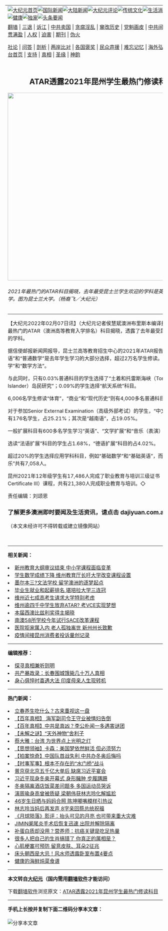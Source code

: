 <a name="1" id="1" target="_blank"></a><span id="1"></span>
<table align=center border="0"><tr><td colspan="2" VALIGN=TOP><a href="https://github.com/ebexlp3377/djy/blob/master/gb/nf1351518.md#1"><img src="https://raw.githubusercontent.com/ebexlp3377/www/master/t/djy/1.jpg" title="大纪元首页" alt="大纪元首页"></a><a href="https://github.com/ebexlp3377/djy/blob/master/gb/n24hr.md#1"><img src="https://raw.githubusercontent.com/ebexlp3377/www/master/t/djy/3.jpg" title="国际新闻" alt="国际新闻"></a><a href="https://github.com/ebexlp3377/djy/blob/master/gb/nsc413.md#1"><img src="https://raw.githubusercontent.com/ebexlp3377/www/master/t/djy/4.jpg" title="大陆新闻" alt="大陆新闻"></a><a href="https://github.com/ebexlp3377/djy/blob/master/gb/news392.md#1"><img src="https://raw.githubusercontent.com/ebexlp3377/www/master/t/djy/5.jpg" title="大纪元评论" alt="大纪元评论"></a><a href="https://github.com/ebexlp3377/djy/blob/master/gb/news2007.md#1"><img src="https://raw.githubusercontent.com/ebexlp3377/www/master/t/djy/6.jpg" title="传统文化" alt="传统文化"></a><a href="https://github.com/ebexlp3377/djy/blob/master/gb/news2008.md#1"><img src="https://raw.githubusercontent.com/ebexlp3377/www/master/t/djy/7.jpg" title="生活消费" alt="生活消费"></a><a href="https://github.com/ebexlp3377/djy/blob/master/gb/ncyule.md#1"><img src="https://raw.githubusercontent.com/ebexlp3377/www/master/t/djy/8.jpg" title="娱乐休闲" alt="娱乐休闲"></a><a href="https://github.com/ebexlp3377/djy/blob/master/gb/nsc1002.md#1"><img src="https://raw.githubusercontent.com/ebexlp3377/www/master/t/djy/9.jpg" title="健康" alt="健康"></a><a href="https://github.com/ebexlp3377/djy/blob/master/gb/nf6092.md#1"><img src="https://raw.githubusercontent.com/ebexlp3377/www/master/t/djy/10a.jpg" title="独家" alt="独家"></a><a href="https://github.com/ebexlp3377/djy/blob/master/gb/nf4514.md#1"><img src="https://raw.githubusercontent.com/ebexlp3377/www/master/t/djy/12a.jpg" title="头条要闻" alt="头条要闻"></a></td></tr>
<tr><td colspan="2" VALIGN=TOP><a target="_blank" href="https://github.com/ebexlp3377/www/blob/master/README.md?zsrh#1">翻墙</a> | <a target="_blank" href="https://github.com/ebexlp3377/djy/blob/master/gb/nf5657.md#1">三退</a> | <a target="_blank" href="https://github.com/ebexlp3377/djy/blob/master/gb/nf6124.md#1">诉江</a> | <a target="_blank" href="https://github.com/ebexlp3377/djy/blob/master/gb/nf1176117.md#1">中共卖国</a> | <a target="_blank" href="https://github.com/ebexlp3377/djy/blob/master/gb/nf5773.md#1">贪腐淫乱</a> | <a target="_blank" href="https://github.com/ebexlp3377/djy/blob/master/gb/nf1176115.md#1">窜改历史</a> | <a target="_blank" href="https://github.com/ebexlp3377/djy/blob/master/gb/nf1176107.md#1">党魁画皮</a> | <a target="_blank" href="https://github.com/ebexlp3377/djy/blob/master/gb/nf1320400.md#1">中共间谍</a> | <a target="_blank" href="https://github.com/ebexlp3377/djy/blob/master/gb/nf1176114.md#1">破坏传统</a> | <a target="_blank" href="https://github.com/ebexlp3377/ntdtv/blob/master/gb/prog447_1.md#1">恶贯满盈</a> | <a target="_blank" href="https://github.com/ebexlp3377/djy/blob/master/gb/ncid278.md#1">人权</a> | <a target="_blank" href="https://github.com/ebexlp3377/djy/blob/master/gb/nf1176111.md#1">迫害</a> | <a target="_blank" href="https://gitlab.com/szzdlab/mh-qikan/blob/master/README.md#1">期刊</a> | <a target="_blank" href="https://github.com/ebexlp3377/djy/blob/master/gb/nf5562.md#1">伪火</a></p><p><a target="_blank" href="https://github.com/ebexlp3377/djy/blob/master/gb/9p.md#1">社论</a> | <a target="_blank" href="https://github.com/ebexlp3377/djy/blob/master/gb/nf4378.md#1">问答</a> | <a target="_blank" href="https://github.com/ebexlp3377/djy/blob/master/gb/nf5792.md#1">剖析</a> | <a target="_blank" href="https://github.com/ebexlp3377/djy/blob/master/gb/nf5735.md#1">两岸比对</a> | <a target="_blank" href="https://github.com/ebexlp3377/djy/blob/master/gb/nf6119.md#1">各国褒奖</a> | <a target="_blank" href="https://github.com/ebexlp3377/djy/blob/master/gb/nf6120.md#1">民众声援</a> | <a target="_blank" href="https://github.com/ebexlp3377/djy/blob/master/gb/nf1188594.md#1">难忘记忆</a> | <a target="_blank" href="https://github.com/ebexlp3377/djy/blob/master/gb/nf3180.md#1">海外弘传</a> | <a target="_blank" href="https://github.com/ebexlp3377/djy/blob/master/gb/nf5410.md#1">万人上访</a> | <a target="_blank" href="https://github.com/ebexlp3377/www/blob/master/README.md?zsrh#1">平台首页</a> | <a target="_blank" href="https://github.com/ebexlp3377/djy/blob/master/gb/nf4386.md#1">支持</a> | <a target="_blank" href="https://github.com/ebexlp3377/djy/blob/master/gb/nf4389.md#1">真相</a> | <a target="_blank" href="https://github.com/ebexlp3377/djy/blob/master/gb/nf5790.md#1">圣缘</a> | <a target="_blank" href="https://github.com/ebexlp3377/djy/blob/master/gb/nf4786.md#1">神韵</a></td></tr>
<tr><td VALIGN=TOP width="626"><h2 align=center>ATAR透露2021年昆州学生最热门修读科目</h2>
<img width="600" src="https://i.epochtimes.com/assets/uploads/2020/05/20190926-Chi-Jin-Uni-of-Queensland-01-600x400.jpg" />
<h6>2021年最热门的ATAR科目揭晓，去年最受昆士兰学生欢迎的学科是英语和普通数学。图为昆士兰大学。（杨裔飞／大纪元）
</h6>
<hr>
<p>【大纪元2022年02月07日讯】（大纪元记者侯慧斌<ahref="https://github.com/ebexlp3377/djy/blob/master/gb/tag/%E6%BE%B3%E6%B4%B2.md#1">澳洲</a>布里斯本编译报导）2021年最热门的ATAR（澳洲高等教育入学排名）科目揭晓，透露了去年最受昆士兰学生欢迎的学科。</p>
<p>据信使邮报新闻网报导，昆士兰高等教育招生中心的2021年ATAR报告显示，“英语”和“普通数学”是去年学生学习的大部分选择，超过2万名学生修读。其次是“生物学”和“数学方法”。</p>
<p>与此同时，只有0.03%普通科目的学生选择了“土着和托雷斯海峡（Torres Strait Islander）岛民研究”；0.09%的学生选择“航天系统”科目。</p>
<p>6,006名学生修读“体育”，“商业”和“现代历史”则有4,000多名普通科目学生学习。</p>
<p>对于参加Senior External Examination（高级外部考试）的学生，“中文”<ahref="https://github.com/ebexlp3377/djy/blob/master/gb/tag/%E6%9C%80%E5%8F%97%E6%AC%A2%E8%BF%8E.md#1">最受欢迎</a>，有176名学生，占25.21%；其次是“越南语”，占19.05%。</p>
<p>一般扩展科目有600多名学生学习“英语”、“文学扩展”和“音乐（表演）扩展”。</p>
<p>选读“法语扩展”科目的学生占1.68%，“德语扩展”科目的占4.02%。</p>
<p>超过20%的学生选择应用<ahref="https://github.com/ebexlp3377/djy/blob/master/gb/tag/%E5%AD%A6%E7%A7%91%E7%A7%91%E7%9B%AE.md#1">学科科目</a>，例如“基础数学”和“基础英语”，而“体育”和“娱乐”共有7,058人。</p>
<p>昆州2021年12年级学生有17,486人完成了职业教育与培训三级证书（VET Certificate III）课程，共有21,380人完成职业教育与培训。◇</p>
<p>责任编辑：刘颂恩</p>
<h3>了解更多<ahref="https://github.com/ebexlp3377/djy/blob/master/gb/tag/%E6%BE%B3%E6%B4%B2.md#1">澳洲</a>即时要闻及生活资讯，请点击 <ahref="http://dajiyuan.com.au">dajiyuan.com.au</a></h3>
<p>（本文未经许可不得转载或建立镜像网站）</p>
<p>&nbsp;</p>

<hr>


<strong>相关新闻：</strong>
<li><a href="https://github.com/ebexlp3377/djy/blob/master/gb/19/10/22/n11603934.md#1">新州教育大纲审议结束 中小学课程面临变革</a></li>
<li><a href="https://github.com/ebexlp3377/djy/blob/master/gb/19/12/16/n11724978.md#1">学生数学成绩下降 维州教育厅长吁大学改变课程设置</a></li>
<li><a href="https://github.com/ebexlp3377/djy/blob/master/gb/20/1/26/n11823988.md#1">墨尔本三?文法学校 留学澳洲的逐梦起点</a></li>
<li><a href="https://github.com/ebexlp3377/djy/blob/master/gb/20/8/19/n12342811.md#1">毕业生就业和起薪排名 堪培拉大学三连冠</a></li>
<li><a href="https://github.com/ebexlp3377/djy/blob/master/gb/20/11/16/n12552375.md#1">维州近七成高考生请求大学特别考虑</a></li>
<li><a href="https://github.com/ebexlp3377/djy/blob/master/gb/21/2/22/n12766429.md#1">维州逾四千中学生放弃ATAR? 考VCE实现梦想</a></li>
<li><a href="https://github.com/ebexlp3377/djy/blob/master/gb/22/1/10/n13493757.md#1">本届西澳比兹利奖得主揭晓</a></li>
<li><a href="https://github.com/ebexlp3377/djy/blob/master/gb/22/1/11/n13496111.md#1">南澳58所学校今年试行SACE改革课程</a></li>
<li><a href="https://github.com/ebexlp3377/djy/blob/master/gb/22/2/7/n13559589.md#1">医院拒家属入内 老人孤独离世 新州州长致歉</a></li>
<li><a href="https://github.com/ebexlp3377/djy/blob/master/gb/22/2/7/n13559545.md#1">疫情间接昆州消费者投诉量创记录</a></li>
<hr>


<strong>编辑推荐：</strong>
<li><a href="https://github.com/upjkzu3674/djy/blob/master/gb/11/6/17/n3289382.md?dfh#1" target="_blank">探寻真相兼听则明</a></li><li><a href="https://github.com/tsiac2612/djy/blob/master/gb/18/10/3/n10757327.md#1" target="_blank">共产暴政录：长春围城饿毙几十万人真相</a></li><li><a href="https://github.com/tsiac2612/djy/blob/master/gb/19/11/22/n11674273.md#1" target="_blank">身心俱悴时喜遇大法 印度母亲人生现转机</a></li>
<hr>

<strong>热门新闻：</strong>
<li><a href="https://github.com/aivdzb373/djy/blob/master/gb/22/1/28/n13536059.md#1">立春养生吃什么？古来重视这一盘</a></li>
<li><a href="https://github.com/aivdzb373/djy/blob/master/gb/22/1/27/n13534406.md#1">【百年真相】 海军副司令王守业被情妇告倒</a></li>
<li><a href="https://github.com/aivdzb373/djy/blob/master/gb/22/1/25/n13529163.md#1">【百年真相】中共是真凶？李公朴闻一多遇害谜团</a></li>
<li><a href="https://github.com/aivdzb373/djy/blob/master/gb/22/1/30/n13543055.md#1">【未解之谜】“天外神物”舍利子</a></li>
<li><a href="https://github.com/aivdzb373/djy/blob/master/gb/22/1/26/n13531530.md#1">蔡大雅：台湾 为世界点上光明之灯</a></li>
<li><a href="https://github.com/aivdzb373/djy/blob/master/gb/22/1/21/n13521038.md#1">【思想领袖】卡森：美国梦依然鲜活 但必须努力</a></li>
<li><a href="https://github.com/aivdzb373/djy/blob/master/gb/22/2/6/n13557544.md#1">【拍案惊奇】中国队首战失利 中共办冬奥后悔吗</a></li>
<li><a href="https://github.com/aivdzb373/djy/blob/master/gb/22/2/6/n13558003.md#1">【时事军事】根本不存在的“水门桥”战斗</a></li>
<li><a href="https://github.com/aivdzb373/djy/blob/master/gb/22/2/5/n13557271.md#1">普京获北京五千亿大单后 缺席习近平宴会</a></li>
<li><a href="https://github.com/aivdzb373/djy/blob/master/gb/22/2/5/n13556223.md#1">习近平现身冬奥开幕式 身形臃肿 步履蹒跚</a></li>
<li><a href="https://github.com/aivdzb373/djy/blob/master/gb/22/2/5/n13557217.md#1">冬奥隔离酒店饭菜差问题多 多国运动员哭诉</a></li>
<li><a href="https://github.com/aivdzb373/djy/blob/master/gb/22/2/4/n13555769.md#1">演周瑜身高曾被质疑 梁朝伟获林志玲化解尴尬</a></li>
<li><a href="https://github.com/aivdzb373/djy/blob/master/gb/22/2/4/n13555975.md#1">46岁生日晒与妈妈合照 陈坤嘟嘴模样引热议</a></li>
<li><a href="https://github.com/aivdzb373/djy/blob/master/gb/22/2/6/n13558346.md#1">林志玲当妈后再发声 8字亲回蔡总统祝福</a></li>
<li><a href="https://github.com/aivdzb373/djy/blob/master/gb/22/2/5/n13556918.md#1">《月球陨落》影评：抬头可见的月亮 也可带来重大灾难</a></li>
<li><a href="https://github.com/aivdzb373/djy/blob/master/gb/22/2/5/n13556356.md#1">JIMIN阑尾炎手术后恢复迅速 出院并解除隔离</a></li>
<li><a href="https://github.com/aivdzb373/djy/blob/master/gb/22/1/15/n13505804.md#1">补蛋白质却没用？营养师：抗癌关键是吃足热量</a></li>
<li><a href="https://github.com/aivdzb373/djy/blob/master/gb/22/2/4/n13555603.md#1">很多人把自己的生肖搞错了 你真正的属相是？</a></li>
<li><a href="https://github.com/aivdzb373/djy/blob/master/gb/22/1/29/n13537814.md#1">心肌梗塞可预防 留意皮肤、耳朵2征兆</a></li>
<li><a href="https://github.com/aivdzb373/djy/blob/master/gb/22/2/4/n13554586.md#1">床头朝西是大忌！风水师透露卧室布置4要点</a></li>
<li><a href="https://github.com/aivdzb373/djy/blob/master/gb/22/2/4/n13555310.md#1">健康的海鲜炖菜食谱</a></li>
<hr>

<strong>本文转自<a href="https://www.epochtimes.com">大纪元</a>（国内需用<a href="https://github.com/ebexlp3377/www/blob/master/README.md#8">翻墙软件</a>才能访问）</strong><p>下载<a href="https://github.com/ebexlp3377/www/blob/master/README.md#8">翻墙软件</a>浏览原文：<a href="https://www.epochtimes.com/gb/22/2/7/n13559629.htm">ATAR透露2021年昆州学生最热门修读科目</a></p><hr>

<strong>手机上长按并复制下面二维码分享本文章：</strong><br><br><img src="https://chart.apis.google.com/chart?cht=qr&chs=240x240&choe=UTF-8&chld=M|2&chl=https://github.com/ebexlp3377/djy/blob/master/gb/22/2/7/n13559629.md%231" title="分享本文章"></td><td VALIGN=TOP><a href="https://github.com/ebexlp3377/djy/blob/master/gb/16/1/21/n4622075.md?dfh#1" target="_blank"><img src="https://raw.githubusercontent.com/ebexlp3377/djy/master/gb/300/wei-f1.jpg" title="中共的伪火骗局"  alt="中共的伪火骗局"></a><br><a href="https://github.com/ebexlp3377/www/blob/master/README.md?dfh#9" target="_blank"><img src="https://raw.githubusercontent.com/ebexlp3377/djy/master/gb/300/yong-h.jpg" title="永恒的见证"  alt="永恒的见证"></a><br><a href="https://github.com/ebexlp3377/djy/blob/master/gb/13/9/29/n3974789.md?dfh#1" target="_blank"><img src="https://raw.githubusercontent.com/ebexlp3377/djy/master/gb/300/shang-lnz.jpg" title="善良女子被中共投男牢"  alt="善良女子被中共投男牢"></a><br><a href="https://github.com/ebexlp3377/djy/blob/master/gb/16/3/16/n4663449.md?dfh#1" target="_blank"><img src="https://raw.githubusercontent.com/ebexlp3377/djy/master/gb/300/huo-z3.jpg" title="警卫目击活摘器官"  alt="警卫目击活摘器官"></a><br><a href="https://github.com/ebexlp3377/djy/blob/master/gb/16/8/7/n8177641.md?dfh#1" target="_blank"><img src="https://raw.githubusercontent.com/ebexlp3377/djy/master/gb/300/huo-z4.jpg" title="证人描述活摘恐怖"  alt="证人描述活摘恐怖"></a><br><a href="https://github.com/ebexlp3377/djy/blob/master/gb/10/4/19/n2881569.md?dfh#1" target="_blank"><img src="https://raw.githubusercontent.com/ebexlp3377/djy/master/gb/300/huo-z1.jpg" title="揭开活摘器官黑幕"  alt="揭开活摘器官黑幕"></a><br><a href="https://github.com/ebexlp3377/djy/blob/master/gb/10/11/7/n3077476.md?dfh#1" target="_blank"><img src="https://raw.githubusercontent.com/ebexlp3377/djy/master/gb/300/ma-ks.jpg" title="马克思的成魔之路"  alt="马克思的成魔之路"></a><br><a href="https://github.com/ebexlp3377/djy/blob/master/gb/14/6/9/n4173977.md?dfh#1" target="_blank"><img src="https://raw.githubusercontent.com/ebexlp3377/djy/master/gb/300/chang-zs.jpg" title="藏字石 蕴天机"  alt="藏字石 蕴天机"></a><br><a href="https://github.com/ebexlp3377/djy/blob/master/gb/18/5/10/n10381511.md?dfh#1" target="_blank"><img src="https://raw.githubusercontent.com/ebexlp3377/djy/master/gb/300/st1.jpg" title="关注三亿人三退"  alt="关注三亿人三退"></a><br><a href="https://github.com/ebexlp3377/djy/blob/master/gb/18/3/21/n10237682.md?dfh#1" target="_blank"><img src="https://raw.githubusercontent.com/ebexlp3377/djy/master/gb/300/jie-t.jpg" title="解体中共复兴中华"  alt="解体中共复兴中华"></a><br><a href="https://github.com/ebexlp3377/djy/blob/master/gb/9/2/9/n2422991.md?dfh#1" target="_blank"><img src="https://raw.githubusercontent.com/ebexlp3377/djy/master/gb/300/gao-zs.jpg" title="中共迫害良心律师"  alt="中共迫害良心律师"></a><br><a href="https://github.com/ebexlp3377/djy/blob/master/gb/18/12/9/n10900044.md?dfh#1" target="_blank"><img src="https://raw.githubusercontent.com/ebexlp3377/djy/master/gb/300/sj1.jpg" title="三百多万人举报江泽民"  alt="三百多万人举报江泽民"></a><br><a href="https://github.com/ebexlp3377/djy/blob/master/gb/18/8/28/n10672014.md?dfh#1" target="_blank"><img src="https://raw.githubusercontent.com/ebexlp3377/djy/master/gb/300/sj2.jpg" title="这些官员为何起诉江泽民"  alt="这些官员为何起诉江泽民"></a><br><a href="https://github.com/ebexlp3377/djy/blob/master/gb/8/12/18/n2367165.md?dfh#1" target="_blank"><img src="https://raw.githubusercontent.com/ebexlp3377/djy/master/gb/300/liangan.jpg" title="海峡两岸的强烈对比"  alt="海峡两岸的强烈对比"></a><br><a href="https://github.com/ebexlp3377/djy/blob/master/gb/15/12/10/n4593139.md?dfh#1" target="_blank"><img src="https://raw.githubusercontent.com/ebexlp3377/djy/master/gb/300/jia-ndzl.jpg" title="加拿大总理的贺信"  alt="加拿大总理的贺信"></a><br><a href="https://github.com/ebexlp3377/djy/blob/master/gb/11/6/17/n3289382.md?dfh#1" target="_blank"><img src="https://raw.githubusercontent.com/ebexlp3377/djy/master/gb/300/xiao-wd.jpg" title="探寻真相兼听则明"  alt="探寻真相兼听则明"></a><br><a href="https://github.com/ebexlp3377/djy/blob/master/gb/18/10/27/n10812623.md?dfh#1" target="_blank"><img src="https://raw.githubusercontent.com/ebexlp3377/djy/master/gb/300/yindu.jpg" title="印度媒体报道东方"  alt="印度媒体报道东方"></a><br><a href="https://github.com/ebexlp3377/djy/blob/master/gb/18/6/9/n10469652.md?dfh#1" target="_blank"><img src="https://raw.githubusercontent.com/ebexlp3377/djy/master/gb/300/xie-j.jpg" title="不一样的海外校园"  alt="不一样的海外校园"></a><br><a href="https://github.com/ebexlp3377/djy/blob/master/gb/7/4/5/n1669415.md?dfh#1" target="_blank"><img src="https://raw.githubusercontent.com/ebexlp3377/djy/master/gb/300/li-up.jpg" title="从大师到徒弟的传奇"  alt="从大师到徒弟的传奇"></a><br><a href="https://github.com/ebexlp3377/djy/blob/master/gb/17/5/26/n9191512.md?dfh#1" target="_blank"><img src="https://raw.githubusercontent.com/ebexlp3377/djy/master/gb/300/zfl2.jpg" title="亿万人与东方一本奇书"  alt="亿万人与东方一本奇书"></a><br><a href="https://github.com/ebexlp3377/djy/blob/master/gb/13/11/27/n4020290.md?dfh#1" target="_blank"><img src="https://raw.githubusercontent.com/ebexlp3377/djy/master/gb/300/zhen-h.jpg" title="大陆见不到的震撼场面"  alt="大陆见不到的震撼场面"></a><br><a href="https://github.com/ebexlp3377/djy/blob/master/gb/15/7/17/n4482910.md?dfh#1" target="_blank"><img src="https://raw.githubusercontent.com/ebexlp3377/djy/master/gb/300/dalu-sk.jpg" title="人心向善 大陆当初盛况"  alt="人心向善 大陆当初盛况"></a><br><a href="https://github.com/ebexlp3377/djy/blob/master/gb/19/1/5/n10955468.md?dfh#1" target="_blank"><img src="https://raw.githubusercontent.com/ebexlp3377/djy/master/gb/300/zfl1.jpg" title="追寻真理 这书讲什么"  alt="追寻真理 这书讲什么"></a><br><a href="https://github.com/ebexlp3377/www/blob/master/README.md?dfh#1" target="_blank"><img src="https://raw.githubusercontent.com/ebexlp3377/djy/master/gb/300/fq1.jpg" title="下载免费翻墙软件"  alt="下载免费翻墙软件"></a><br></td></tr></table>
